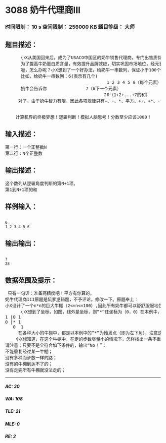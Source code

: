 # 3088 奶牛代理商III   
### 时间限制： 10 s     空间限制： 256000 KB     题目等级： 大师  
## 题目描述：  

<pre>
      小X从美国回来后，成为了USACO中国区的奶牛销售代理商，专门出售质优价廉的“FJ”牌奶牛，因此生意很好。
      为了提高牛奶蛋白质含量，有效提升品牌效应，切实巩固市场地位，经元首科学院专家研究，决定对奶牛采用智力训练的方式。也就是说，训练奶牛大脑以提高牛奶蛋白质含量。
      呃，怎么办呢？小X想到了一个好办法，给奶牛一串数列，保证小于100个，每个数是-100到100之间的整数，让奶牛求出最后一个数的下一个和包括求出数的该数列和S（S大小不保证）。
      比如，给奶牛一串数列：6(表示有几个)
                                       1 2 3 4 5 6（每个元素）
      奶牛会告诉你               7（6下一个元素）
                                      28（1+2+...+7的和）
     对了，由于奶牛智力有限，因此各项规律只有+、-、*、平方、+-、+*、-*
  

    计算机界的终极梦想！逻辑判断！模拟人脑思考！分数至少应该1000！
</pre>
  
  
## 输入描述：  

<pre>
第一行：一个正整数N
第二行：N个正整数
</pre>
  
  
## 输出描述：  

<pre>
这个数列从逻辑角度判断的第N+1项。
第1到N+1项的和
</pre>
  
  
## 样例输入：  

<pre><code>
6
1 2 3 4 5 6
</code></pre>
  
  
## 输出输出：  

<pre><code>
7
28
</code></pre>
  
  
## 数据范围及提示：  

<pre>
 只有一句话：准备高精度吧！平方有你算的。
奶牛代理商III原题是坑爹逻辑题，不予评论，修改一下。原题奉上：
小X设计了一个n*n的巨大牛棚（2<=n<=100）,因此所有奶牛都可以舒舒服服地住在每一个格子里。但是，她发现所拥有的奶牛远远少于N*N，因此她和员工们不得不费力地寻找每一头奶牛，尽管它们都不会动。
      小X想到了坐标，如图，线外是坐标，则“*”住坐标为（0，0）在本例中，没有牛标记为零，有牛则标记为一，则该图无牛处坐标为（0，1）：
1 |0 1
0 |* 1 
   0  1
     在各种大小的牛棚中，都是以本例中的“*”为始发点（即为左下角），注意这个“*”也可以住牛。员工们可以向8个方向（上、下、左、右、左上、左下。右上、右下）走，每次一格，当然啦，要视情况而定。
    小X想知道，在这个牛棚中，在走的步数尽量小的情况下，怎样找出一条不重复的路，让她可以一次从“*”处找到所有牛？如果不行，请你输出“No!”
请注意：只要不是全符合如下条件的，输出“No！”：
不能重复经过某一牛棚；
没有多种而步数一样的路；
没有的牛棚到达不了的；
没有走完所有牛棚就没法走的；
</pre>
  
  
***  

##### AC: 30  
##### WA: 108  
##### TLE: 21  
##### MLE: 0  
##### RE: 2  
